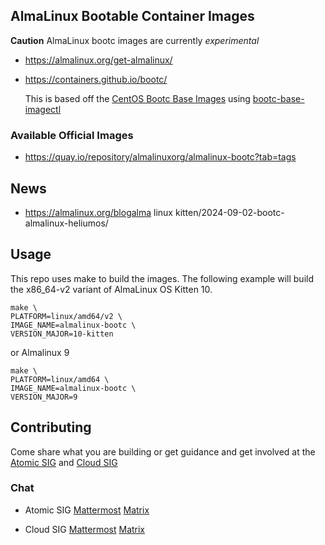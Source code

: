 ## AlmaLinux Bootable Container Images

**Caution** AlmaLinux bootc images are currently *experimental*

- https://almalinux.org/get-almalinux/

- https://containers.github.io/bootc/

    This is based off the [CentOS Bootc Base Images](https://gitlab.com/redhat/centos-stream/containers/bootc/-/tree/c10s?ref_type=heads) using 
[bootc-base-imagectl](https://gitlab.com/fedora/bootc/base-images/-/blob/main/bootc-base-imagectl.md?ref_type=heads)
  

### Available Official Images

- https://quay.io/repository/almalinuxorg/almalinux-bootc?tab=tags

## News

- https://almalinux.org/blogalma linux kitten/2024-09-02-bootc-almalinux-heliumos/

## Usage

This repo uses make to build the images. The following example will build the x86_64-v2 variant of AlmaLinux OS Kitten 10.  

```
make \
PLATFORM=linux/amd64/v2 \
IMAGE_NAME=almalinux-bootc \
VERSION_MAJOR=10-kitten
```

or Almalinux 9

```
make \
PLATFORM=linux/amd64 \
IMAGE_NAME=almalinux-bootc \
VERSION_MAJOR=9
```

## Contributing

Come share what you are building or get guidance and get involved at 
the [Atomic SIG](https://wiki.almalinux.org/sigs/Atomic.html) and [Cloud SIG](https://wiki.almalinux.org/sigs/Cloud.html)

### Chat

- Atomic SIG  [Mattermost](https://chat.almalinux.org/almalinux/channels/sigatomic) [Matrix](https://matrix.to/#/#sig-atomic:almalinux.im)

- Cloud SIG [Mattermost](https://chat.almalinux.org/almalinux/channels/sigcloud) [Matrix](https://matrix.to/#/#sig-cloud:almalinux.im)
